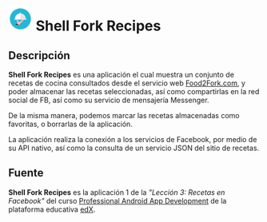 # ![alt-text][logo] Shell Fork Recipes

## Descripción

**Shell Fork Recipes** es una aplicación el cual muestra un conjunto de recetas de cocina consultados desde el servicio web [Food2Fork.com](http://www.food2fork.com), y poder almacenar las recetas seleccionadas, así como compartirlas en la red social de FB, así como su servicio de mensajería Messenger.

De la misma manera, podemos marcar las recetas almacenadas como favoritas, o borrarlas de la aplicación.

La aplicación realiza la conexión a los servicios de Facebook, por medio de su API nativo, así como la consulta de un servicio JSON del sitio de recetas.

## Fuente

**Shell Fork Recipes** es la aplicación 1 de la _"Lección 3: Recetas en Facebook"_ del curso [Professional Android App Development](https://courses.edx.org/courses/course-v1:GalileoX+CAAD003X+2T2017/info) de la plataforma educativa [edX](https://www.edx.org/).

[logo]: https://github.com/ShellCore/ShellForkRecipes/raw/master/app/src/main/res/mipmap-mdpi/ic_launcher.png "Shell Fork Recipes Logo"